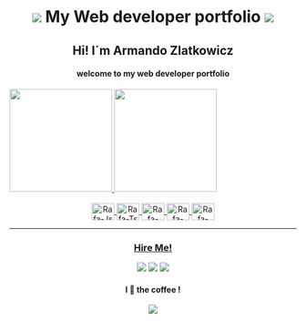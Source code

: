 <h1 align="center"><img src="https://img.icons8.com/dusk/64/000000/monitor--v2.png"/> My Web developer portfolio <img src="https://img.icons8.com/dusk/64/000000/monitor--v2.png"/></h1>
<h2 align="center"> Hi! I´m Armando Zlatkowicz </h2>
<h4 align="center"> welcome to my web developer portfolio </h4>
<div>
  <a href="https://beacons.ai/rafaballerini">
  <img height="180em" src="https://github-readme-stats.vercel.app/api?username=Zlatkowicz&show_icons=true&theme=dracula&include_all_commits=true&count_private=true"/>
  <img height="180em" src="https://github-readme-stats.vercel.app/api/top-langs/?username=Zlatkowicz&layout=compact&langs_count=16&theme=dark"/>
</div>
  <div align="center" style="display: inline_block"><br>
    <img align="center" alt="Rafa-Js" height="30" width="40" src="https://cdn.jsdelivr.net/gh/devicons/devicon/icons/html5/html5-original.svg">
  <img align="center" alt="Rafa-Ts" height="30" width="40" src="https://cdn.jsdelivr.net/gh/devicons/devicon/icons/css3/css3-original.svg">
  <img align="center" alt="Rafa-React" height="30" width="40" src="https://cdn.jsdelivr.net/gh/devicons/devicon/icons/javascript/javascript-original.svg">
  <img align="center" alt="Rafa-HTML" height="30" width="40" src="https://cdn.jsdelivr.net/gh/devicons/devicon/icons/bootstrap/bootstrap-original.svg">
  <img align="center" alt="Rafa-CSS" height="30" width="40" src="https://cdn.jsdelivr.net/gh/devicons/devicon/icons/sass/sass-original.svg">
  </div>
  <hr>
  <h3 align="center"> Hire Me! </h3>
  <div align="center">
   <a href="https://twitter.com/Ialkaild" target="_blank"><img src="https://img.shields.io/twitter/url?color=%2319f&label=Twitter&style=for-the-badge&url=https%3A%2F%2Ftwitter.com%2FIalkaild" target="_blank"></a> 
  <a href = "mailto:armandozlatkowicz@gmail.com"><img src="https://img.shields.io/badge/Gmail-D14836?style=for-the-badge&logo=gmail&logoColor=white" target="_blank"></a>
  <a href="https://www.linkedin.com/in/armando-zlatkowicz/" target="_blank"><img src="https://img.shields.io/badge/-LinkedIn-%230077B5?style=for-the-badge&logo=linkedin&logoColor=white" target="_blank"></a>   
</div>
  <h4 align="center">I 🤎 the coffee ! </h4>
<div align="center">
   <img src="https://images.vexels.com/media/users/3/240175/isolated/preview/e506f285a867f997a68ce901d898eaea-bebidas-kawaii-degradado-12.png">
 </div>

